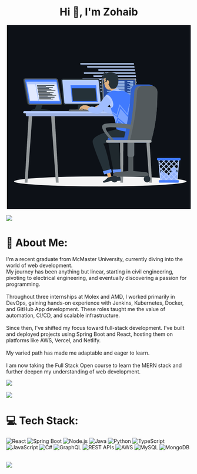 <h1 align="center">Hi 👋, I'm Zohaib</h1>
<p align="center"><img src="animation.gif" width="500" alt="animation.gif"></p>
<img src="https://user-images.githubusercontent.com/73097560/115834477-dbab4500-a447-11eb-908a-139a6edaec5c.gif">             

# 💫 About Me:
I'm a recent graduate from McMaster University, currently diving into the world of web development.<br>My journey has been anything but linear, starting in civil engineering, pivoting to electrical engineering, and eventually discovering a passion for programming.<br><br>Throughout three internships at Molex and AMD, I worked primarily in DevOps, gaining hands-on experience with Jenkins, Kubernetes, Docker, and GitHub App development. These roles taught me the value of automation, CI/CD, and scalable infrastructure.<br><br>Since then, I've shifted my focus toward full-stack development. I've built and deployed projects using Spring Boot and React, hosting them on platforms like AWS, Vercel, and Netlify.<br><br>My varied path has made me adaptable and eager to learn.<br><br>I am now taking the Full Stack Open course to learn the MERN stack and further deepen my understanding of web development.


![](https://komarev.com/ghpvc/?username=ZohaibVehra&color=447ff7&label=Visitor+count)

<img src="https://user-images.githubusercontent.com/73097560/115834477-dbab4500-a447-11eb-908a-139a6edaec5c.gif">

# 💻 Tech Stack:
![React](https://img.shields.io/badge/React-%2320232a.svg?style=for-the-badge&logo=react&logoColor=%2361DAFB)
![Spring Boot](https://img.shields.io/badge/SpringBoot-%236DB33F.svg?style=for-the-badge&logo=spring-boot&logoColor=white)
![Node.js](https://img.shields.io/badge/Node.js-339933?style=for-the-badge&logo=nodedotjs&logoColor=white)
![Java](https://img.shields.io/badge/Java-%23ED8B00.svg?style=for-the-badge&logo=java&logoColor=white)
![Python](https://img.shields.io/badge/Python-3670A0?style=for-the-badge&logo=python&logoColor=ffdd54)
![TypeScript](https://img.shields.io/badge/TypeScript-007ACC?style=for-the-badge&logo=typescript&logoColor=white)
![JavaScript](https://img.shields.io/badge/JavaScript-F7DF1E?style=for-the-badge&logo=javascript&logoColor=black)
![C#](https://img.shields.io/badge/C%23-239120?style=for-the-badge&logo=c-sharp&logoColor=white)
![GraphQL](https://img.shields.io/badge/GraphQL-E10098?style=for-the-badge&logo=graphql&logoColor=white)
![REST APIs](https://img.shields.io/badge/REST%20APIs-%2300ADD8.svg?style=for-the-badge&logo=api&logoColor=white)
![AWS](https://img.shields.io/badge/AWS-%23FF9900.svg?style=for-the-badge&logo=amazon-aws&logoColor=white)
![MySQL](https://img.shields.io/badge/MySQL-00000F.svg?style=for-the-badge&logo=mysql&logoColor=white)
![MongoDB](https://img.shields.io/badge/MongoDB-%2347A248.svg?style=for-the-badge&logo=mongodb&logoColor=white)

<br>
<img src="https://user-images.githubusercontent.com/73097560/115834477-dbab4500-a447-11eb-908a-139a6edaec5c.gif">

<!-- # 📊 GitHub Stats: -->
<!-- ![](https://github-readme-stats.vercel.app/api?username=ZohaibVehra&theme=react&hide_border=false&include_all_commits=true&count_private=true)<br/> -->
<!-- ![](https://github-readme-streak-stats.herokuapp.com/?user=ZohaibVehra&theme=react&hide_border=false)<br/> -->
<!-- ![](https://github-readme-stats.vercel.app/api/top-langs/?username=ZohaibVehra&theme=react&hide_border=false&include_all_commits=true&count_private=true&layout=compact)<br/> -->

<!-- <img src="https://user-images.githubusercontent.com/73097560/115834477-dbab4500-a447-11eb-908a-139a6edaec5c.gif"> -->

<!-- ## 🏆 GitHub Trophies
![](https://github-profile-trophy.vercel.app/?username=ZohaibVehra&theme=algolia&no-frame=true&no-bg=true&margin-w=5)

<img src="https://user-images.githubusercontent.com/73097560/115834477-dbab4500-a447-11eb-908a-139a6edaec5c.gif">  -->
